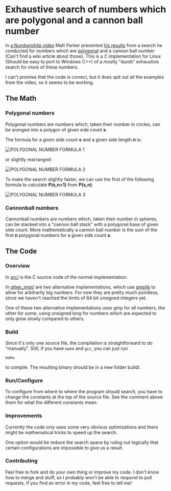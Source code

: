 # Exhaustive search of numbers which are polygonal and a cannon ball number

In [a Numberphile video](https://www.youtube.com/watch?v=q6L06pyt9CA) Matt Parker presented [his results](https://www.numberphile.com/cannon-ball-numbers) from a search he conducted for numbers which are [polygonal](https://en.wikipedia.org/wiki/Polygonal_number) and a cannon ball number (Can't find a wiki article about those). This is a C implementation for Linux (Should be easy to port to Windows C++) of a mostly "dumb" exhaustive search for more of these numbers.

I can't promise that the code is correct, but it does spit out all the examples from the video, so it seems to be working.

## The Math

### Polygonal numbers

Polygonal numbers are numbers which, taken their number in circles, can be aranged into a polygon of given side count **s**.

The formula for a given side count **s** and a given side length **n** is:

![POLYGONAL NUMBER FORMULA 1](https://wikimedia.org/api/rest_v1/media/math/render/svg/0fc8bcb639d6709efa53b39bc4fcd8e57da65999)

or slightly rearranged:

![POLYGONAL NUMBER FORMULA 2](https://wikimedia.org/api/rest_v1/media/math/render/svg/3bd958e84a96b2601be5d9b758c169f88a44863b)

To make the search slightly faster, we can use the first of the following formula to calculate **P(s,n+1)** from **P(s,n)**:

![POLYGONAL NUMBER FORMULA 3](https://wikimedia.org/api/rest_v1/media/math/render/svg/cc5297af8722449c5805acc848b9dbce25b8e0d4)
 
### Cannonball numbers

Cannonball numbers are numbers which, taken their number in spheres, can be stacked into a "cannon ball stack" with a polygonal base of given side count. More mathematically a cannon ball number is the sum of the first **n** polygonal numbers for a given side count **s**.

## The Code

### Overview

In [src/](src/) is the C source code of the normal implementation.

In [other_impl/](other_impl/) are two alternative implementations, which use [gmplib](https://gmplib.org) to allow for arbitrarily big numbers. For now they are pretty much pointless, since we haven't reached the limits of 64 bit unsigned integers yet.

One of these two alternative implementations uses gmp for all numbers, the other for some, using unsigned long for numbers which are expected to only grow slowly compared to others.

### Build

Since it's only one source file, the compilation is straightforward to do "manually". Still, if you have `make` and `gcc`, you can just run

```
make
```

to compile. The resulting binary should be in a new folder build/.

### Run/Configure

To configure from where to where the program should search, you have to change the constants at the top of the source file. See the comment above them for what the different constants mean.

### Improvements

Currently the code only uses some very obvious optimizations and there might be mathematical tricks to speed up the search.

One option would be reduce the search space by ruling out logically that certain configurations are impossible to give us a result.

### Contributing

Feel free to fork and do your own thing or improve my code. I don't know how to merge and stuff, so I probably won't be able to respond to pull requests. If you find an error in my code, feel free to tell me!
